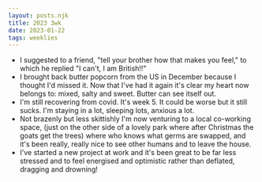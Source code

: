 ```yaml
---
layout: posts.njk
title: 2023 3wk
date: 2023-01-22
tags: weeklies
---
```


- I suggested to a friend, "tell your brother how that makes you feel," to which he replied "I can't, I am British!!"
- I brought back butter popcorn from the US in December because I thought I'd missed it. Now that I've had it again it's clear my heart now belongs to: mixed, salty and sweet. Butter can see itself out.
- I'm still recovering from covid. It's week 5. It could be worse but it still sucks. I'm staying in a lot, sleeping lots, anxious a lot.
- Not brazenly but less skittishly I'm now venturing to a local co-working space, (just on the other side of a lovely park where after Christmas the goats get the trees) where who knows what germs are swapped, and it's been really, really nice to see other humans and to leave the house.
- I've started a new project at work and it's been great to be far less stressed and to feel energised and optimistic rather than deflated, dragging and drowning!
